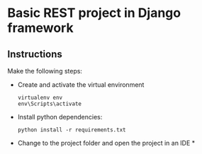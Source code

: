 # Basic REST project in Django framework

## Instructions

Make the following steps:

* Create and activate the virtual environment
    ```
    virtualenv env
    env\Scripts\activate
    ```
  
* Install python dependencies:
    ```
    python install -r requirements.txt
    ```
* Change to the project folder and open the project in an IDE
  * 